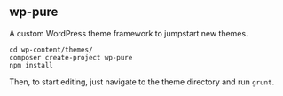 ## wp-pure

A custom WordPress theme framework to jumpstart new themes.

```shell
cd wp-content/themes/
composer create-project wp-pure
npm install
```

Then, to start editing, just navigate to the theme directory and run `grunt`.
